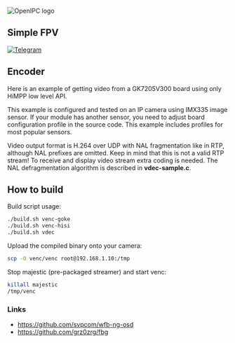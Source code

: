 ![OpenIPC logo][logo]

## Simple FPV
[![Telegram](https://openipc.org/images/telegram_button.svg)][telegram_fpv]

[logo]: https://openipc.org/assets/openipc-logo-black.svg
[telegram_fpv]: https://t.me/+BMyMoolVOpkzNWUy

## Encoder

Here is an example of getting video from a GK7205V300 board using only HiMPP low level API.

This example is configured and tested on an IP camera using IMX335 image sensor. 
If your module has another sensor, you need to adjust board configuration profile in the source code. 
This example includes profiles for most popular sensors.

Video output format is H.264 over UDP with NAL fragmentation like in RTP, although NAL prefixes are omitted. 
Keep in mind that this is not a valid RTP stream! 
To receive and display video stream extra coding is needed. 
The NAL defragmentation algorithm is described in **vdec-sample.c**.

## How to build
Build script usage:
```bash
./build.sh venc-goke
./build.sh venc-hisi
./build.sh vdec
```

Upload the compiled binary onto your camera:
```bash
scp -O venc/venc root@192.168.1.10:/tmp
```

Stop majestic (pre-packaged streamer) and start venc:
```sh
killall majestic
/tmp/venc
```

### Links
* https://github.com/svpcom/wfb-ng-osd
* https://github.com/grz0zrg/fbg
